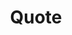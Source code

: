 ---
title: Quote
type: quote
image: /img/home-jumbotron.jpg
heading: Request a quote for pallets
description: >-
  Dat new quote
---